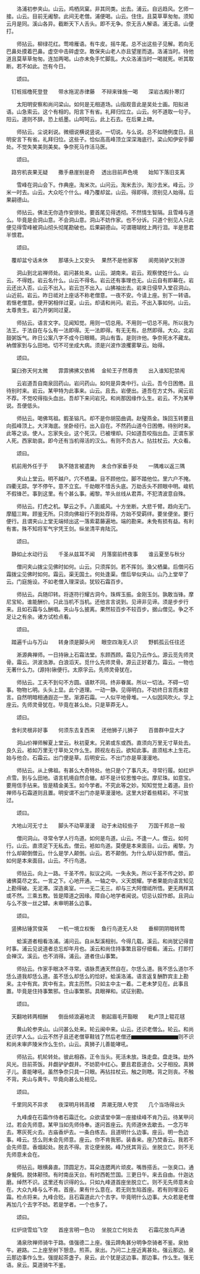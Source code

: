 <!-- { "loadSidebar": true } -->
　　洛浦初参夹山。山云。鸡栖凤窠。非其同类。出去。浦云。自远趋风。乞师一接。山云。目前无阇黎。此间无老僧。浦便喝。山云。住住。且莫草草匆匆。须知云月是同。溪山各异。截断天下人舌头。即不无争。奈无舌人解语。浦无语。山便打。

　　师拈云。柳绿花红。莺啼雁语。有牛皮。摇牛尾。总不出这些子见解。若向无巴鼻处摸着巴鼻。虚空中击碎虚空。敢保夹山老人亦且望崖而退。洛浦当时。待他道且莫草草匆匆。连加两喝。山亦未免手忙脚乱。大众洛浦当时一喝就死。听其取断。若不如此。岂有今日。

　　颂曰。

　钉桩摇橹死登登　　带水拖泥赤律藤
　不辩来锋施一喝　　深岩古殿扑寒灯

　　太阳明安察和尚问梁山。如何是无相道场。山指观音此是吴处士画。阳拟进语。山急索云。这个有相的。阳言下有省。礼拜归位立。山云。何不道取一句子。阳云。道则不辞。恐上纸墨。山呵呵云。此上石去。在后果上碑。

　　师拈云。尘说刹说。微细说横说竖说。一切说。与么说。总不如随例度日。且明安言下有省。礼拜归位。这些子。恰似高高峰顶立深深海底行。梁山知伊安手脚处。不觉失笑美则美矣。争奈死马作活马医。

　　颂曰。

　路穷机丧果无疑　　撒手悬崖别是奇
　透出目前声色境　　始知下落旧支离

　　雪峰在洞山会下。作典座。淘米次。山问云。淘米去沙。淘沙去米。峰云。沙米一时去。山云。大众吃个什么。峰乃覆却盆。山云。得即得。须别见人始得。后果嗣德山。

　　师拈云。佛法无你造作安排处。要首尾见得透彻。不然情生智隔。且雪峰与道么。毕竟是会洞山意。不会洞山意。洞山不妨作家。也不分诉。只道个别见人只此便见得雪峰被洞山彻头彻尾勘破也。后果嗣德山。可谓珊瑚枕上两行泪。半是思君半恨君。

　　颂曰。

　覆却盆兮话未休　　那堪头上又安头
　果然不是他家客　　阆苑骑驴又别游

　　洞山到北岩禅师处。岩问甚处来。山云。湖南来。岩云。观察使姓什么。山云。不得姓。岩云名什么。山云不得名。岩云还有事理也无。山云自有即幕在。岩云还出入否。山云不出入。岩云岂不出入。山拂袖出去。岩来日侵早入堂召洞山。山近前。岩云。昨日祗对上座话不称老僧意。一夜不安。今请上座。别下一转语。若惬老僧意。便开粥相伴过夏。山云。却请和尚问。岩云。不出入事如何。山云。太尊贵生。岩乃开粥同过夏。

　　师拈云。语言文字。见闻知觉。用则一切总用。不用则一切总不用。所以我为法王。于法自在与么有一法即得。无一法即得。有无无有。总然即得。大众。北岩鼓粥饭气。昨日公案八字不成今日眼睛。洞山有眚。是则许他。争奈死水不藏龙。衲僧家到与么田地。切不可坐成大病。须是兴波作浪攫雾拏云。始得。

　　颂曰。

　窠臼弥天何太微　　霏霏拂拂又依稀
　金轮王子然尊贵　　出入谁知犯禁闱

　　云岩道吾自南泉回药山。岩问药山。如何是异类中行。山云。吾今日困倦。且待别时来。岩云。某甲特为此事来。山云。且去。岩便出。道吾在方丈外。闻云岩不荐。不觉咬得指头血出。吾却下来问岩兄。和尚那因缘作么生。岩云。不为某甲说。吾便低头。

　　师拈云。喝佛骂祖。鍜圣镕凡。却不是你胡笳曲调。赵璧燕金。珠回玉转要且向孤峰顶上。大洋海底。坐卧经行。出入自在。不然药山道今日困倦。待别时来。此等之谈。使人。忘家失业。这个死汉。已被埋却。只如道吾咬指出血。正谓东家人死。西家助哀。即今还有当机得活的汉么。有则不负古人。拈拄杖云。大众看。

　　颂曰。

　机前用外任于于　　孰不随言被遣拘
　未合作家垂手处　　一隅难以返三隅

　　夹山上堂云。明不越户。穴不栖巢。目不顾他位。脚不踏他位。里六户不掩。四衢无踪。学不停午。意不立玄。千劫眼不惜舌头底。万劫舌头不顾眼中明。峻机不假锋芒。事到这里。有个甚么事。阇黎。竿头丝线从君弄。不犯清波意自殊。

　　师拈云。打虎之机。拏云之手。八面威风。十方坐断。大悲千臂。趋向无门。摩醯三眸。顾鉴无所。只须向佛祖行不到处荐得。方始不受羁绊。要坐便坐。要行便行。且谓夹山上堂无端倾出这一落索葛藤遍地。端的勘来。未免有损有益。有利有害。殊不知将军气宇凭王剑。纵坐清平肯陆沉。

　　颂曰。

　静如止水动行云　　千圣从兹耳不闻
　月落窗前终夜事　　谁云夏至与秋分

　　僧问夹山拨尘见佛时如何。山云。只须挥剑。若不挥剑。渔父栖巢。后僧问石霜拨尘见佛时如何。霜云。渠无国土。何处逢渠。僧后举似夹山。山乃上堂举了云。门庭施设。不如老僧入理深谈。犹较石霜百步。

　　师拈云。兵随印转。将逐符行耀古洞今。珠辉玉振。金刚玉剑。孰敢当锋。摩尼宝轮。谁能酬价。只此当机不当机。还他言言说到。见谛非见谛。须是步步行来。且如石霜与么酬唱。夹山与么披离。果然较百步不较百步。据山僧见。争之不足让之有余。诸方试检点看。

　　颂曰。

　踏遍千山与万山　　转身须是脚头闲
　眼空四海无人识　　野鹤孤云任往还

　　淅源典禅师。一日持锹上石霜法堂。东顾西顾。霜见乃云作么。源云觅先师灵骨。霜云。洪波浩渺。白浪滔天。觅什么先师灵骨。源云正好着力。霜云。一物也无著什么力。(源持)锹便行。太原孚云。先师灵骨犹在。

　　师拈云。工夫不到句不方圆。语默不同。终非眷属。所以一切法。不碍一切事。物物匕明。头头上显。此个道理。一动一静。见得明白。不妨终日言而未尝言。自然明暗相通遐迩一至。渐源石霜。一人似平地骨堆。一人似因风吹火。孚上座云。先师灵骨犹在。毕竟在甚么处。只是草莽无人。

　　颂曰。

　舍利灵根非好事　　何须东去复西来
　还他狮子儿狮子　　百兽群中显大才

　　洞山价禅师解夏上堂云。秋初夏末。兄弟或东或西。直须向万里无寸草处去。良久云。袛如万里无寸草处又作么生。顾视左右云。欲知此事。直须枯木上生花。始与他合。石霜云。出门便是草。后明安云。不出门亦是草漫漫地。

　　师拈云。从上佛祖。有甚么大奇特处。他只是个了事凡夫。寻常行履。如红炉点雪。到与么田地。语言机境自然合辙。却不是计较思惟中出。摩尼珠。如意宝。要用信手拈来。皆是精金美玉。如今学者。不究此等之妙。知知觉觉上着道。且价禅师与石霜道则且置。明安谓不出门亦是草漫漫地。这里大好着些精彩。不可放过。

　　颂曰。

　大地山河无寸土　　脚头不动草漫漫
　动于未动较些子　　万国千邦总一般

　　僧问洞山。寻常令学人行鸟道。如何是鸟道。山云。不逢一人。僧云。如何行。山云。直须足下无私去。僧云。袛如鸟道。莫便是本来面目。山云。阇黎。为什么却颠倒僧云。什么是学人颠倒。山云。若不颠倒。为什么却认奴作郎。僧云。如何是本来面目。山云。不行鸟道。

　　师拈云。向上一路。千圣不传。拟议之间。一失永失。所以千圣不传之妙。即诸佛莫尽之玄。一言之下。心地开通。一轴之中。义天朗耀。学者果能向语言知见上勘得破。无泥滞。深造奥室。一一无二无三。却与三大阿僧祗所悟。更无两样其或不然。三乘五教。皆是障道之因缘。障自心地学者闻说。切忌认奴作郎。且洞山与么不放一丝之罅。未审明甚么边事。

　　颂曰。

　竖拂拈锤赏俊英　　一机一境立权衡
　鱼行鸟道无人处　　垂柳阴阴暗转莺

　　蛤溪道者相看洛浦。浦问云。自从梨溪相别。今得几载。溪云。和尚犹记得昔时事。浦云见说道者总忘却年月也。溪云和尚住持事繁且容仔细看。浦云。打即打会禅汉。溪云。也不消得。浦云。道者住山事繁。

　　师拈云。作家手眼决不寻常。语脉贯通天然自在。尔恁么道。我不恁么道尔不恁么道我却恁么道。虽不恁么却恁么的恰好。蛤溪洛浦。语言返复酬酢宾主上勘来。主中有宾。宾中有主。宾主历然。只如主中主一着。二老未梦见在。此事且置。毕竟是住持事繁邪。住山事繁邪。具眼禅和。试征别勘。

　　颂曰。

　天翻地转两相酬　　倒岳倾浪遍地流
　剔起眉毛开豁眼　　毗卢顶上辊花毬

　　黄山轮参夹山。山问甚么处来。轮云闽中来。山云。还识老僧么。轮云。和尚还识学人么。山云不然子且还老僧草鞋钱了然后老僧还▆▆▆▆▆▆▆▆▆则不识和尚未审庐陵米作么生价。山云。真狮子儿善能哮吼。

　　师拈云。机轮转处。彼此相吞。正令当头。死活未放。珠走盘。盘走珠。劫外风光。目前茶饭。井觑驴驴觑井。不妨箭中红心。要且君臣道合。父子相投。真狮子儿。善能哮吼。虽然争奈只具一只眼。再拈拄杖云。触之则瞎。背之则丧。不触不背。夹山与黄牛。毕竟向甚么处相见。

　　颂曰。

　千里同风不异求　　夜深明月转高楼
　弄潮无限人夸赏　　几个当场得出头

　　九峰虔在石霜作侍者石霜迁化。众欲请堂中第一座接续峰不肯乃云。待某甲问过。若会先师意。某甲当如先师侍奉。遂问首座云。先师道休去歇去。一念万年去。寒灰死火去。古庙香炉去。一条白练去。且道明什么边事。座云。明一色边事。峰云。恁么则未会先师意。座云。你不肯我邪。装香来。座乃焚香云。我若不会先师意。香烟起处。脱去不得。言讫便坐脱。峰乃抚其背云。坐脱立亡。则不无先师意未会在。

　　师拈云。眼横鼻直。顶圆足方。耳朵连腮两片顽皮。嘴唇搭舌。一张臭口。通身儱侗。脱体颟顸。有时南岳天台。有时西乾竺国。三更日午。来去自由。什迦达磨。绰然不识。这里还有识得的么。只如九峰道首座坐脱立亡。则不无先师意未会在。大众九峰与么不肯。首座。果有什么意在。若无则生陷首座。若有则埋没石霜。检点将来。九峰合贬。且石霜道此六个去字。毕竟明什么边事。大众若是老僧再加几个去字不妨。若是学者。一个也多了。

　　颂曰。

　红炉烧雪焰飞空　　首座言明一色功
　坐脱立亡何处去　　石霜花放鸟声通

　　涌泉欣禅师骑牛于路。值强德二上座。强云蹄角甚分明争奈骑者不鉴。泉拍牛。避路。二上座至树下憩息。煎茶。泉出。乃问二上座近离甚处。强云那边。泉云那边事作么生。强提起茶盏子。泉云。此个犹是这边事。那边事。作么生。强无语。泉云。莫道骑牛不鉴。

